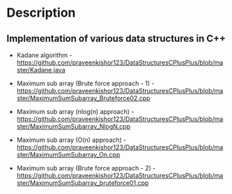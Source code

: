 # Description

## Implementation of various data structures in C++

* Kadane algorithm - https://github.com/praveenkishor123/DataStructuresCPlusPlus/blob/master/Kadane.java

* Maximum sub array (Brute force approach - 1) - https://github.com/praveenkishor123/DataStructuresCPlusPlus/blob/master/MaximumSumSubarray_Bruteforce02.cpp

* Maximum sub array (nlog(n) approach) - https://github.com/praveenkishor123/DataStructuresCPlusPlus/blob/master/MaximumSumSubarray_NlogN.cpp

* Maximum sub array (O(n) approach) - https://github.com/praveenkishor123/DataStructuresCPlusPlus/blob/master/MaximumSumSubarray_On.cpp

* Maximum sub array (Brute force approach - 2) - https://github.com/praveenkishor123/DataStructuresCPlusPlus/blob/master/MaximumSumSubarray_bruteforce01.cpp
